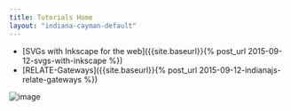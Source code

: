```yaml
---
title: Tutorials Home
layout: "indiana-cayman-default"
---
```


* [SVGs with Inkscape for the web]({{site.baseurl}}{% post_url 2015-09-12-svgs-with-inkscape %})
* [RELATE-Gateways]({{site.baseurl}}{% post_url 2015-09-12-indianajs-relate-gateways %})

![image](./XX)